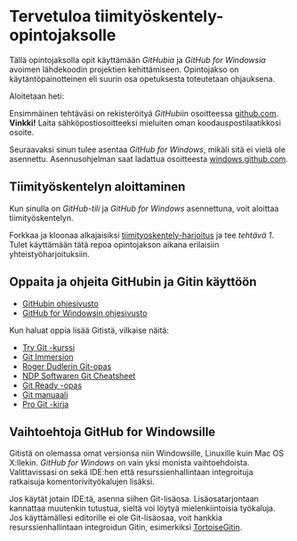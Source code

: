 # Tervetuloa tiimityöskentely-opintojaksolle

Tällä opintojaksolla opit käyttämään _GitHubia_ ja _GitHub for Windowsia_ avoimen lähdekoodin projektien kehittämiseen. Opintojakso on käytäntöpainotteinen eli suurin osa opetuksesta toteutetaan ohjauksena.

Aloitetaan heti:

Ensimmäinen tehtäväsi on rekisteröityä _GitHubiin_ osoitteessa [github.com](https://github.com/). **Vinkki!** Laita sähköpostiosoitteeksi mieluiten oman koodauspostilaatikkosi osoite.

Seuraavaksi sinun tulee asentaa _GitHub for Windows_, mikäli sitä ei vielä ole asennettu. Asennusohjelman saat ladattua osoitteesta [windows.github.com](https://windows.github.com/).

## Tiimityöskentelyn aloittaminen

Kun sinulla on _GitHub-tili_ ja _GitHub for Windows_ asennettuna, voit aloittaa tiimityöskentelyn.

Forkkaa ja kloonaa alkajaisiksi [tiimityoskentely-harjoitus](https://github.com/haapajarven-ammattiopisto/tiimityoskentely-harjoitus) ja tee _tehtävä 1_. Tulet käyttämään tätä repoa opintojakson aikana erilaisiin yhteistyöharjoituksiin.

## Oppaita ja ohjeita GitHubin ja Gitin käyttöön

* [GitHubin ohjesivusto](https://help.github.com/)
* [GitHub for Windowsin ohjesivusto](http://windows.github.com/help.html)

Kun haluat oppia lisää Gitistä, vilkaise näitä:

* [Try Git -kurssi](http://try.github.io/)
* [Git Immersion](http://gitimmersion.com/)
* [Roger Dudlerin Git-opas](http://rogerdudler.github.io/git-guide/)
* [NDP Softwaren Git Cheatsheet](http://www.ndpsoftware.com/git-cheatsheet.html)
* [Git Ready -opas](http://gitready.com/)
* [Git manuaali](http://git-scm.com/docs)
* [Pro Git -kirja](http://git-scm.com/book)

## Vaihtoehtoja GitHub for Windowsille

Gitistä on olemassa omat versionsa niin Windowsille, Linuxille kuin Mac OS X:llekin. _GitHub for Windows_ on vain yksi monista vaihtoehdoista. Valittavissasi on sekä IDE:hen että resurssienhallintaan integroituja ratkaisuja komentorivityökalujen lisäksi.

Jos käytät jotain IDE:tä, asenna siihen Git-lisäosa. Lisäosatarjontaan kannattaa muutenkin tutustua, sieltä voi löytyä mielenkiintoisia työkaluja. Jos käyttämällesi editorille ei ole Git-lisäosaa, voit hankkia resurssienhallintaan integroidun Gitin, esimerkiksi [TortoiseGitin](https://code.google.com/p/tortoisegit/).
